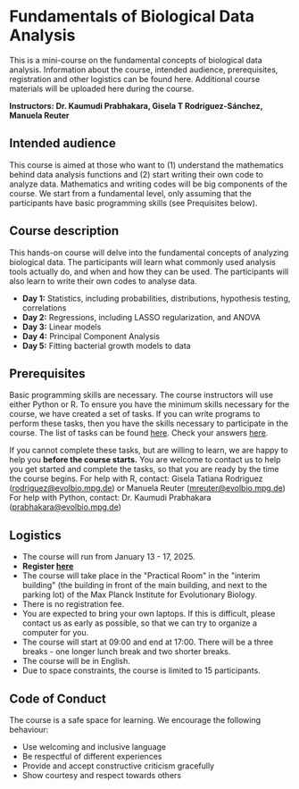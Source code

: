 # Fundamentals of Biological Data Analysis
This is a mini-course on the fundamental concepts of biological data analysis. Information about the course, intended audience, prerequisites, registration and other logistics can be found here. Additional course materials will be uploaded here during the course. 

**Instructors: Dr. Kaumudi Prabhakara, Gisela T Rodríguez-Sánchez, Manuela Reuter**

Intended audience 
----------------------

This course is aimed at those who want to (1) understand the mathematics behind data analysis functions and (2) start writing their own code to analyze data. Mathematics and writing codes will be big components of the course. We start from a fundamental level, only assuming that the participants have basic programming skills (see Prequisites below). 


Course description 
----------------------

This hands-on course will delve into the fundamental concepts of analyzing biological data. The participants will learn what commonly used analysis tools actually do, and when and how they can be used. The participants will also learn to write their own codes to analyse data. 

  - **Day 1:** Statistics, including probabilities, distributions, hypothesis testing, correlations
  - **Day 2:** Regressions, including LASSO regularization, and ANOVA
  - **Day 3:** Linear models
  - **Day 4:** Principal Component Analysis
  - **Day 5:** Fitting bacterial growth models to data

Prerequisites  
----------------------

Basic programming skills are necessary. The course instructors will use either Python or R. 
To ensure you have the minimum skills necessary for the course, we have created a set of tasks. If you can write programs to perform these tasks, then you have the skills necessary to participate in the course. The list of tasks can be found [here](https://github.com/kaumudiprabhakara/fundamentals-of-biological-data-analysis/blob/main/Prereq_tasks.pdf). Check your answers [here](https://github.com/kaumudiprabhakara/fundamentals-of-biological-data-analysis/blob/main/Prerequisite_tasks_answers.pdf). 

If you cannot complete these tasks, but are willing to learn, we are happy to help you **before the course starts.** You are welcome to contact us to help you get started and complete the tasks, so that you are ready by the time the course begins.
For help with R, contact: Gisela Tatiana Rodriguez (rodriguez@evolbio.mpg.de) or Manuela Reuter (mreuter@evolbio.mpg.de)
For help with Python, contact: Dr. Kaumudi Prabhakara (prabhakara@evolbio.mpg.de)


Logistics  
----------------------
  - The course will run from January 13 - 17, 2025.
  - **Register [here](https://survey.academiccloud.de/index.php/773252?newtest=Y&lang=en)**
  - The course will take place in the "Practical Room" in the "interim building" (the building in front of the main building, and next to the parking lot) of the Max Planck Institute for Evolutionary Biology. 
  - There is no registration fee. 
  - You are expected to bring your own laptops. If this is difficult, please contact us as early as possible, so that we can try to organize a computer for you. 
  - The course will start at 09:00 and end at 17:00. There will be a three breaks - one longer lunch break and two shorter breaks. 
  - The course will be in English.
  - Due to space constraints, the course is limited to 15 participants. 

Code of Conduct
----------------------
The course is a safe space for learning. We encourage the following behaviour:
   - Use welcoming and inclusive language
   - Be respectful of different experiences
   - Provide and accept constructive criticism gracefully
   - Show courtesy and respect towards others
